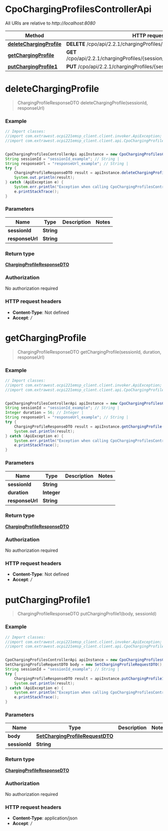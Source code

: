 # CpoChargingProfilesControllerApi

All URIs are relative to *http://localhost:8080*

Method | HTTP request | Description
------------- | ------------- | -------------
[**deleteChargingProfile**](CpoChargingProfilesControllerApi.md#deleteChargingProfile) | **DELETE** /cpo/api/2.2.1/chargingProfiles/{session_id}/{response_url} | 
[**getChargingProfile**](CpoChargingProfilesControllerApi.md#getChargingProfile) | **GET** /cpo/api/2.2.1/chargingProfiles/{session_id}/{duration}/{response_url} | 
[**putChargingProfile1**](CpoChargingProfilesControllerApi.md#putChargingProfile1) | **PUT** /cpo/api/2.2.1/chargingProfiles/{session_id} | 

<a name="deleteChargingProfile"></a>
# **deleteChargingProfile**
> ChargingProfileResponseDTO deleteChargingProfile(sessionId, responseUrl)



### Example
```java
// Import classes:
//import com.extrawest.ocpi221emsp_client.client.invoker.ApiException;
//import com.extrawest.ocpi221emsp_client.client.api.CpoChargingProfilesControllerApi;


CpoChargingProfilesControllerApi apiInstance = new CpoChargingProfilesControllerApi();
String sessionId = "sessionId_example"; // String | 
String responseUrl = "responseUrl_example"; // String | 
try {
    ChargingProfileResponseDTO result = apiInstance.deleteChargingProfile(sessionId, responseUrl);
    System.out.println(result);
} catch (ApiException e) {
    System.err.println("Exception when calling CpoChargingProfilesControllerApi#deleteChargingProfile");
    e.printStackTrace();
}
```

### Parameters

Name | Type | Description  | Notes
------------- | ------------- | ------------- | -------------
 **sessionId** | **String**|  |
 **responseUrl** | **String**|  |

### Return type

[**ChargingProfileResponseDTO**](ChargingProfileResponseDTO.md)

### Authorization

No authorization required

### HTTP request headers

 - **Content-Type**: Not defined
 - **Accept**: */*

<a name="getChargingProfile"></a>
# **getChargingProfile**
> ChargingProfileResponseDTO getChargingProfile(sessionId, duration, responseUrl)



### Example
```java
// Import classes:
//import com.extrawest.ocpi221emsp_client.client.invoker.ApiException;
//import com.extrawest.ocpi221emsp_client.client.api.CpoChargingProfilesControllerApi;


CpoChargingProfilesControllerApi apiInstance = new CpoChargingProfilesControllerApi();
String sessionId = "sessionId_example"; // String | 
Integer duration = 56; // Integer | 
String responseUrl = "responseUrl_example"; // String | 
try {
    ChargingProfileResponseDTO result = apiInstance.getChargingProfile(sessionId, duration, responseUrl);
    System.out.println(result);
} catch (ApiException e) {
    System.err.println("Exception when calling CpoChargingProfilesControllerApi#getChargingProfile");
    e.printStackTrace();
}
```

### Parameters

Name | Type | Description  | Notes
------------- | ------------- | ------------- | -------------
 **sessionId** | **String**|  |
 **duration** | **Integer**|  |
 **responseUrl** | **String**|  |

### Return type

[**ChargingProfileResponseDTO**](ChargingProfileResponseDTO.md)

### Authorization

No authorization required

### HTTP request headers

 - **Content-Type**: Not defined
 - **Accept**: */*

<a name="putChargingProfile1"></a>
# **putChargingProfile1**
> ChargingProfileResponseDTO putChargingProfile1(body, sessionId)



### Example
```java
// Import classes:
//import com.extrawest.ocpi221emsp_client.client.invoker.ApiException;
//import com.extrawest.ocpi221emsp_client.client.api.CpoChargingProfilesControllerApi;


CpoChargingProfilesControllerApi apiInstance = new CpoChargingProfilesControllerApi();
SetChargingProfileRequestDTO body = new SetChargingProfileRequestDTO(); // SetChargingProfileRequestDTO | 
String sessionId = "sessionId_example"; // String | 
try {
    ChargingProfileResponseDTO result = apiInstance.putChargingProfile1(body, sessionId);
    System.out.println(result);
} catch (ApiException e) {
    System.err.println("Exception when calling CpoChargingProfilesControllerApi#putChargingProfile1");
    e.printStackTrace();
}
```

### Parameters

Name | Type | Description  | Notes
------------- | ------------- | ------------- | -------------
 **body** | [**SetChargingProfileRequestDTO**](SetChargingProfileRequestDTO.md)|  |
 **sessionId** | **String**|  |

### Return type

[**ChargingProfileResponseDTO**](ChargingProfileResponseDTO.md)

### Authorization

No authorization required

### HTTP request headers

 - **Content-Type**: application/json
 - **Accept**: */*

